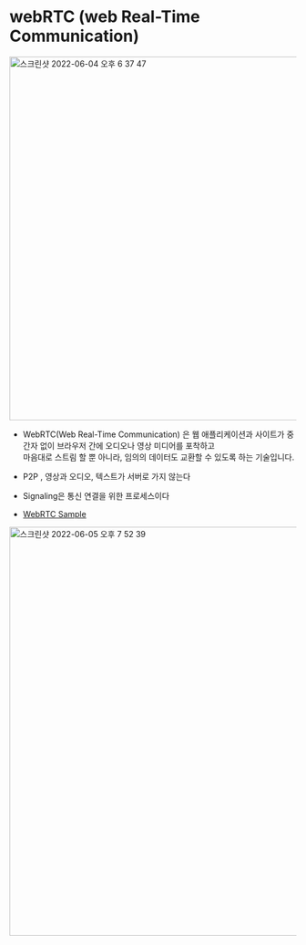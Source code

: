 # webRTC (web Real-Time Communication)
<img width="638" alt="스크린샷 2022-06-04 오후 6 37 47" src="https://user-images.githubusercontent.com/71806704/172046799-18ba52d8-4bda-44c5-9f9a-623a7f92d1e9.png">

- WebRTC(Web Real-Time Communication) 은 웹 애플리케이션과 사이트가 중간자 없이 브라우저 간에 오디오나 영상 미디어를 포착하고 <br/>마음대로 스트림 할 뿐 아니라, 임의의 데이터도 교환할 수 있도록 하는 기술입니다.



- P2P , 영상과 오디오, 텍스트가 서버로 가지 않는다
- Signaling은 통신 연결을 위한 프로세스이다
- [WebRTC Sample](https://webrtc.github.io/samples/)


<img width="717" alt="스크린샷 2022-06-05 오후 7 52 39" src="https://user-images.githubusercontent.com/71806704/172047182-65ea0ee8-827e-4e94-a625-0690fc6c861a.png">
